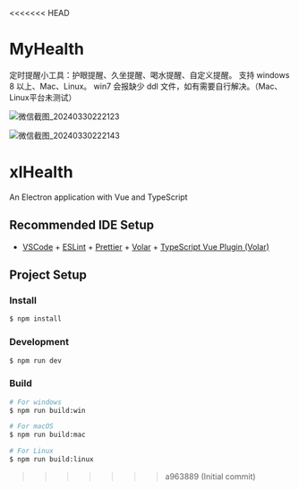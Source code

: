<<<<<<< HEAD
# MyHealth
定时提醒小工具：护眼提醒、久坐提醒、喝水提醒、自定义提醒。
支持 windows 8 以上、Mac、Linux。 win7 会报缺少 ddl 文件，如有需要自行解决。（Mac、Linux平台未测试）

![微信截图_20240330222123](https://github.com/p43527170/MyHealth/assets/33652446/b749602b-07e5-42c6-a821-248d3b81390f)

![微信截图_20240330222143](https://github.com/p43527170/MyHealth/assets/33652446/5c56128c-4b05-447c-b98d-3f4a592ad4f2)

# xlHealth

An Electron application with Vue and TypeScript

## Recommended IDE Setup

- [VSCode](https://code.visualstudio.com/) + [ESLint](https://marketplace.visualstudio.com/items?itemName=dbaeumer.vscode-eslint) + [Prettier](https://marketplace.visualstudio.com/items?itemName=esbenp.prettier-vscode) + [Volar](https://marketplace.visualstudio.com/items?itemName=Vue.volar) + [TypeScript Vue Plugin (Volar)](https://marketplace.visualstudio.com/items?itemName=Vue.vscode-typescript-vue-plugin)

## Project Setup

### Install

```bash
$ npm install
```

### Development

```bash
$ npm run dev
```

### Build

```bash
# For windows
$ npm run build:win

# For macOS
$ npm run build:mac

# For Linux
$ npm run build:linux
```
>>>>>>> a963889 (Initial commit)
